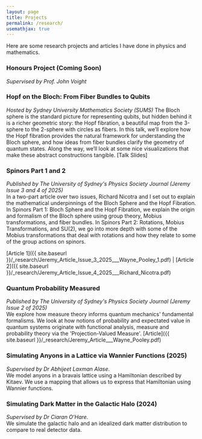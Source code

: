 ```yaml
---
layout: page
title: Projects
permalink: /research/
usemathjax: true
---
```

Here are some research projects and articles I have done in physics and mathematics.

### Honours Project (Coming Soon)
*Supervised by Prof. John Voight*
<!-- More information to come. -->

### Hopf on the Bloch: From Fiber Bundles to Qubits
*Hosted by Sydney University Mathematics Society (SUMS)*
    The Bloch sphere is the standard picture for representing qubits, but hidden behind it is a richer geometric story: the Hopf fibration, a beautiful map from the 3-sphere to the 2-sphere with circles as fibers. In this talk, we’ll explore how the Hopf fibration provides the natural framework for understanding the Bloch sphere, and how ideas from fiber bundles clarify the geometry of quantum states. Along the way, we’ll look at some nice visualizations that make these abstract constructions tangible.
[Talk Slides]

### Spinors Part 1 and 2
*Published by The University of Sydney's Physics Society Journal (Jeremy Issue 3 and 4 of 2025)*  
 In a two-part article over two issues, Richard Nicotra and I set out to explain the mathematical underpinnings of the Bloch Sphere and the Hopf Fibration. In Spinors Part 1: Bloch Sphere and the Hopf Fibration, we explain the origin and formalism of the Bloch sphere using group theory, Mobius transformations, and fiber bundles. In Spinors Part 2: Rotations, Mobius Transformations, and SU(2), we go into more depth with some of the Mobius transformations that deal with rotations and how they relate to some of the group actions on spinors.

[Article 1]({{ site.baseurl }}/_research/Jeremy_Article_Issue_3_2025___Wayne_Pooley_1.pdf) \| [Article 2]({{ site.baseurl }}/_research/Jeremy_Article_Issue_4_2025___Richard_Nicotra.pdf)

### Quantum Probability Measured
*Published by The University of Sydney's Physics Society Journal (Jeremy Issue 2 of 2025)*  
 We explore how measure theory informs quantum mechanics' fundamental formalisms. We look at how notions of probability and expectated value in quantum systems originate with functional analysis, measure and probability theory via the 'Projection-Valued Measure'.
[Article]({{ site.baseurl }}/_research/Jeremy_Article___Wayne_Pooley.pdf)


### Simulating Anyons in a Lattice via Wannier Functions (2025)
*Supervised by Dr Abhijeet Laxman Alase*.  
 We model anyons in a bravais lattice using a Hamiltonian described by Kitaev. We use a mapping that allows us to express that Hamiltonian using Wannier functions.   
<!-- [Full Report]({{ site.baseurl }}/research/network-full) -->

### Simulating Dark Matter in the Galactic Halo (2024)
*Supervised by Dr Ciaran O'Hare*.  
 We simulate the galactic halo and an idealized dark matter distribution to compare to real detector data.  
<!-- [Summary]({{ site.baseurl }}/research/pitman-summ)  -->

<!-- ### Bayesian Model Selection for Logistic Regression via Variational Bayesian Interference
*Supervised by A/Prof John Ormerod.*  
We develop a novel method of performing simultaneous model selection and regression using the reverse collapsed variational Bayesian method. Our algorithm outperforms $k$-NN and random forests in cross-validation MSE performance, and is available as an <code>R</code> package.   
[Summary]({{ site.baseurl }}/research/vb-summ) \| [Full Report]({{ site.baseurl }}/research/vb-full) \| [Code](https://github.com/thomas-hy-zheng/cvbdl). -->
